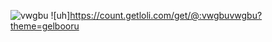 
![vwgbu](https://i.postimg.cc/sf46KtRy/images.jpg)
![uh]https://count.getloli.com/get/@:vwgbuvwgbu?theme=gelbooru
